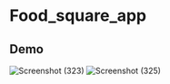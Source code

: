 # Food_square_app
## Demo
![Screenshot (323)](https://github.com/yogeshNavghane67/Food_square_app/assets/124075039/ce28fa83-6a31-443d-b39f-f4492e100094)
![Screenshot (325)](https://github.com/yogeshNavghane67/Food_square_app/assets/124075039/f9e5a1b4-d22d-40c2-8b75-30df5ba4a024)
